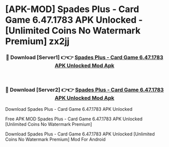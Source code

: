 # [APK-MOD] Spades Plus - Card Game 6.47.1783 APK Unlocked - [Unlimited Coins No Watermark Premium] zx2jj



<div align="center">
<h3>🔴 Download [Server1] 👉👉 <a href="https://momento.my/?title=Spades_Plus_-_Card_Game_6.47.1783_APK_Unlocked">Spades Plus - Card Game 6.47.1783 APK Unlocked Mod Apk</a></h3><br>

<h3>🔴 Download [Server2] 👉👉 <a href="https://momento.my/?title=Spades_Plus_-_Card_Game_6.47.1783_APK_Unlocked">Spades Plus - Card Game 6.47.1783 APK Unlocked Mod Apk</a></h3>
</div>



Download Spades Plus - Card Game 6.47.1783 APK Unlocked 

Free APK MOD Spades Plus - Card Game 6.47.1783 APK Unlocked [Unlimited Coins No Watermark Premium]

Download Spades Plus - Card Game 6.47.1783 APK Unlocked [Unlimited Coins No Watermark Premium] Mod For Android

